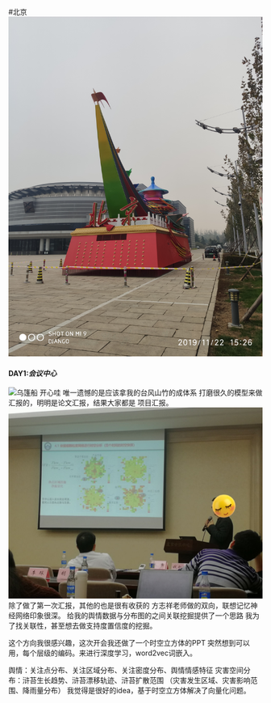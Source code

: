 #北京
![乌篷船](images/北京.jpg)
#### DAY1:***会议中心***
![乌篷船](images/公共安全年会.jpg)
开心哇
唯一遗憾的是应该拿我的台风山竹的成体系
打磨很久的模型来做汇报的，明明是论文汇报，结果大家都是
项目汇报。
![城市论坛](images/城市论坛.jpg)
除了做了第一次汇报，其他的也是很有收获的
方志祥老师做的双向，联想记忆神经网络印象很深。
给我的舆情数据与分布图的之间关联挖掘提供了一个思路
我为了找关联性，甚至想去做支持度置信度的挖掘。

这个方向我很感兴趣，这次开会我还做了一个时空立方体的PPT
突然想到可以用，每个层级的编码。来进行深度学习，word2vec词嵌入。

舆情：关注点分布、关注区域分布、关注密度分布、舆情情感特征
灾害空间分布：浒苔生长趋势、浒苔漂移轨迹、浒苔扩散范围
（灾害发生区域、灾害影响范围、降雨量分布）
我觉得是很好的idea，基于时空立方体解决了向量化问题。
